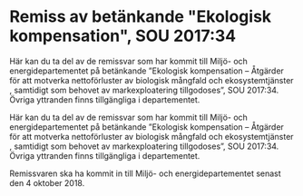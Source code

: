 # Remiss av betänkande "Ekologisk kompensation", SOU 2017:34

Här kan du ta del av de remissvar som har kommit till Miljö- och energidepartementet på betänkande ”Ekologisk kompensation – Åtgärder för att motverka nettoförluster av biologisk mångfald och ekosystemtjänster , samtidigt som behovet av markexploatering tillgodoses”, SOU 2017:34. Övriga yttranden finns tillgängliga i departementet.

Här kan du ta del av de remissvar som har kommit till Miljö- och energidepartementet på betänkande ”Ekologisk kompensation – Åtgärder för att motverka nettoförluster av biologisk mångfald och ekosystemtjänster , samtidigt som behovet av markexploatering tillgodoses”, SOU 2017:34. Övriga yttranden finns tillgängliga i departementet.

Remissvaren ska ha kommit in till Miljö- och energidepartementet senast den 4 oktober 2018.
